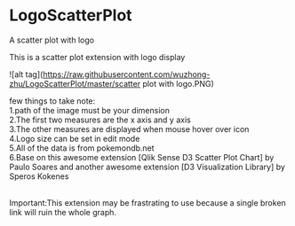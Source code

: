 # LogoScatterPlot

A scatter plot with logo</br>

This is a scatter plot extension with logo display</br>


![alt tag](https://raw.githubusercontent.com/wuzhong-zhu/LogoScatterPlot/master/scatter plot with logo.PNG)



few things to take note:  </br>
1.path of the image must be your dimension  </br>
2.The first two measures are the x axis and y axis  </br>
3.The other measures are displayed when mouse hover over icon  </br>
4.Logo size can be set in edit mode  </br>
5.All of the data is from pokemondb.net  </br>
6.Base on this awesome extension [Qlik Sense D3 Scatter Plot Chart] by Paulo Soares and another awesome extension [D3 Visualization Library] by Speros Kokenes  
</br>
  
Important:This extension may be frastrating to use because a single broken link will ruin the whole graph. 
